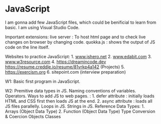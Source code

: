 # JavaScript
I am gonna add few JavaScript files, which could be benificial to learn from basic.
I am using Visual Studio Code.

Important extensions: 
    live server : To host html page and to check live changes on browser by changing code.
    quokka.js : shows the output of JS code on the line itself.

Websites to practice JavaScript:
    1. www.jshero.net
    2. www.edabit.com
    3. www.w3resource.com
    4. https://dreamincode.dev https://resume.creddle.io/resume/81vrkp4a142 (Projects) 
    5. https://exercism.org
    6. sitepoint.com (interview preparation)

W1: Basic first program in JavaScript.

W2:
    Premitive data types in JS.
    Naming conventions of variables.
    Operators.
    Ways to add JS to web pages. : 
        1. defer attribute : initially loads HTML and CSS first then loads JS at the end.
        2. async attribute : loads all JS files parallelly.
    Loops in JS.
    Strings in JS.
    Reference Data Types:
        1. Arrays (Object Data Type)
        2. Function (Object Data Type)
    Type Conversion & Coercion
    Objects
    Classes
    

